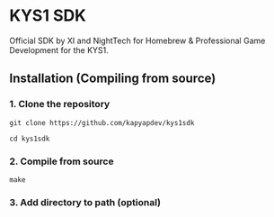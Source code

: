 # KYS1 SDK
Official SDK by XI and NightTech for Homebrew & Professional Game Development for the KYS1.

## Installation (Compiling from source)
### 1. Clone the repository
```git clone https://github.com/kapyapdev/kys1sdk```

```cd kys1sdk```

### 2. Compile from source
```make```

### 3. Add directory to path (optional)
